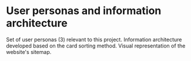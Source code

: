 # User personas and information architecture

Set of user personas (3) relevant to this project.
Information architecture developed based on the card sorting method.
Visual representation of the website's sitemap.